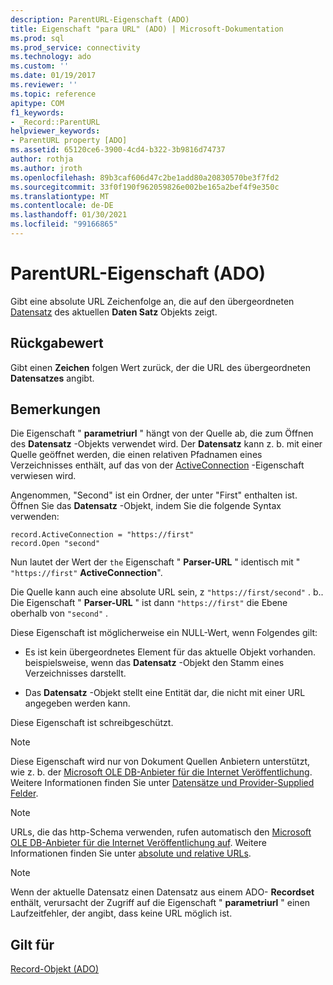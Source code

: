 ```yaml
---
description: ParentURL-Eigenschaft (ADO)
title: Eigenschaft "para URL" (ADO) | Microsoft-Dokumentation
ms.prod: sql
ms.prod_service: connectivity
ms.technology: ado
ms.custom: ''
ms.date: 01/19/2017
ms.reviewer: ''
ms.topic: reference
apitype: COM
f1_keywords:
- _Record::ParentURL
helpviewer_keywords:
- ParentURL property [ADO]
ms.assetid: 65120ce6-3900-4cd4-b322-3b9816d74737
author: rothja
ms.author: jroth
ms.openlocfilehash: 89b3caf606d47c2be1add80a20830570be3f7fd2
ms.sourcegitcommit: 33f0f190f962059826e002be165a2bef4f9e350c
ms.translationtype: MT
ms.contentlocale: de-DE
ms.lasthandoff: 01/30/2021
ms.locfileid: "99166865"
---
```

# <a name="parenturl-property-ado"></a>ParentURL-Eigenschaft (ADO)
Gibt eine absolute URL Zeichenfolge an, die auf den übergeordneten [Datensatz](./record-object-ado.md) des aktuellen **Daten Satz** Objekts zeigt.  
  
## <a name="return-value"></a>Rückgabewert  
 Gibt einen **Zeichen** folgen Wert zurück, der die URL des übergeordneten **Datensatzes** angibt.  
  
## <a name="remarks"></a>Bemerkungen  
 Die Eigenschaft " **parametriurl** " hängt von der Quelle ab, die zum Öffnen des **Datensatz** -Objekts verwendet wird. Der **Datensatz** kann z. b. mit einer Quelle geöffnet werden, die einen relativen Pfadnamen eines Verzeichnisses enthält, auf das von der [ActiveConnection](./activeconnection-property-ado.md) -Eigenschaft verwiesen wird.  
  
 Angenommen, "Second" ist ein Ordner, der unter "First" enthalten ist. Öffnen Sie das **Datensatz** -Objekt, indem Sie die folgende Syntax verwenden:  
  
```  
record.ActiveConnection = "https://first"  
record.Open "second"  
```  
  
 Nun lautet der Wert der `the` Eigenschaft " **Parser-URL** " identisch mit " `"https://first"` **ActiveConnection**".  
  
 Die Quelle kann auch eine absolute URL sein, z `"https://first/second"` . b.. Die Eigenschaft " **Parser-URL** " ist dann `"https://first"` die Ebene oberhalb von `"second"` .  
  
 Diese Eigenschaft ist möglicherweise ein NULL-Wert, wenn Folgendes gilt:  
  
-   Es ist kein übergeordnetes Element für das aktuelle Objekt vorhanden. beispielsweise, wenn das **Datensatz** -Objekt den Stamm eines Verzeichnisses darstellt.  
  
-   Das **Datensatz** -Objekt stellt eine Entität dar, die nicht mit einer URL angegeben werden kann.  
  
 Diese Eigenschaft ist schreibgeschützt.  
  
> [!NOTE]
>  Diese Eigenschaft wird nur von Dokument Quellen Anbietern unterstützt, wie z. b. der [Microsoft OLE DB-Anbieter für die Internet Veröffentlichung](../../guide/appendixes/microsoft-ole-db-provider-for-internet-publishing.md). Weitere Informationen finden Sie unter [Datensätze und Provider-Supplied Felder](../../guide/data/records-and-provider-supplied-fields.md).  
  
> [!NOTE]
>  URLs, die das http-Schema verwenden, rufen automatisch den [Microsoft OLE DB-Anbieter für die Internet Veröffentlichung auf](../../guide/appendixes/microsoft-ole-db-provider-for-internet-publishing.md). Weitere Informationen finden Sie unter [absolute und relative URLs](../../guide/data/absolute-and-relative-urls.md).  
  
> [!NOTE]
>  Wenn der aktuelle Datensatz einen Datensatz aus einem ADO- **Recordset** enthält, verursacht der Zugriff auf die Eigenschaft " **parametriurl** " einen Laufzeitfehler, der angibt, dass keine URL möglich ist.  
  
## <a name="applies-to"></a>Gilt für  
 [Record-Objekt (ADO)](./record-object-ado.md)